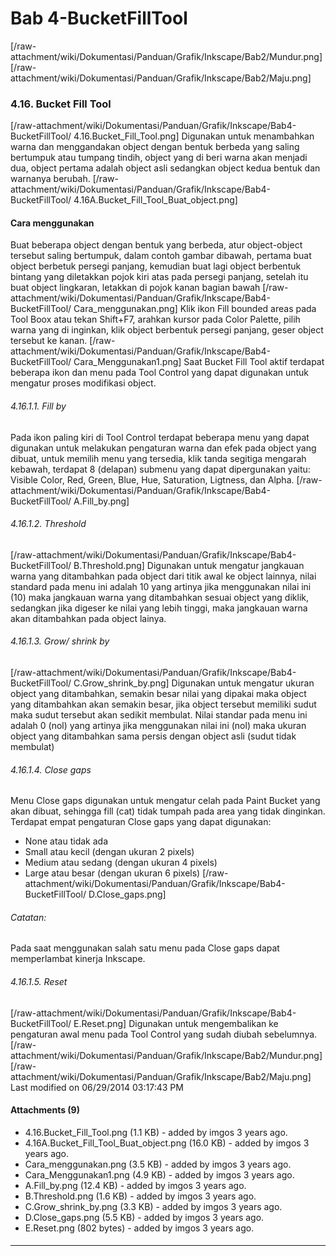 # Bab 4-BucketFillTool
[/raw-attachment/wiki/Dokumentasi/Panduan/Grafik/Inkscape/Bab2/Mundur.png]
[/raw-attachment/wiki/Dokumentasi/Panduan/Grafik/Inkscape/Bab2/Maju.png]
### 4.16. Bucket Fill Tool
[/raw-attachment/wiki/Dokumentasi/Panduan/Grafik/Inkscape/Bab4-BucketFillTool/
4.16.Bucket_Fill_Tool.png] Digunakan untuk menambahkan warna dan menggandakan
object dengan bentuk berbeda yang saling bertumpuk atau tumpang tindih, object
yang di beri warna akan menjadi dua, object pertama adalah object asli
sedangkan object kedua bentuk dan warnanya berubah.
[/raw-attachment/wiki/Dokumentasi/Panduan/Grafik/Inkscape/Bab4-BucketFillTool/
4.16A.Bucket_Fill_Tool_Buat_object.png]
#### Cara menggunakan
Buat beberapa object dengan bentuk yang berbeda, atur object-object tersebut
saling bertumpuk, dalam contoh gambar dibawah, pertama buat object berbetuk
persegi panjang, kemudian buat lagi object berbentuk bintang yang diletakkan
pojok kiri atas pada persegi panjang, setelah itu buat object lingkaran,
letakkan di pojok kanan bagian bawah
[/raw-attachment/wiki/Dokumentasi/Panduan/Grafik/Inkscape/Bab4-BucketFillTool/
Cara_menggunakan.png]
Klik ikon Fill bounded areas pada Tool Boox atau tekan Shift+F7, arahkan kursor
pada Color Palette, pilih warna yang di inginkan, klik object berbentuk persegi
panjang, geser object tersebut ke kanan.
[/raw-attachment/wiki/Dokumentasi/Panduan/Grafik/Inkscape/Bab4-BucketFillTool/
Cara_Menggunakan1.png]
Saat Bucket Fill Tool aktif terdapat beberapa ikon dan menu pada Tool Control
yang dapat digunakan untuk mengatur proses modifikasi object.
###### 4.16.1.1. Fill by
Pada ikon paling kiri di Tool Control terdapat beberapa menu yang dapat
digunakan untuk melakukan pengaturan warna dan efek pada object yang dibuat,
untuk memilih menu yang tersedia, klik tanda segitiga mengarah kebawah,
terdapat 8 (delapan) submenu yang dapat dipergunakan yaitu: Visible Color, Red,
Green, Blue, Hue, Saturation, Ligtness, dan Alpha.
[/raw-attachment/wiki/Dokumentasi/Panduan/Grafik/Inkscape/Bab4-BucketFillTool/
A.Fill_by.png]
###### 4.16.1.2. Threshold
[/raw-attachment/wiki/Dokumentasi/Panduan/Grafik/Inkscape/Bab4-BucketFillTool/
B.Threshold.png] Digunakan untuk mengatur jangkauan warna yang ditambahkan pada
object dari titik awal ke object lainnya, nilai standard pada menu ini adalah
10 yang artinya jika menggunakan nilai ini (10) maka jangkauan warna yang
ditambahkan sesuai object yang diklik, sedangkan jika digeser ke nilai yang
lebih tinggi, maka jangkauan warna akan ditambahkan pada object lainya.
###### 4.16.1.3. Grow/ shrink by
[/raw-attachment/wiki/Dokumentasi/Panduan/Grafik/Inkscape/Bab4-BucketFillTool/
C.Grow_shrink_by.png] Digunakan untuk mengatur ukuran object yang ditambahkan,
semakin besar nilai yang dipakai maka object yang ditambahkan akan semakin
besar, jika object tersebut memiliki sudut maka sudut tersebut akan sedikit
membulat. Nilai standar pada menu ini adalah 0 (nol) yang artinya jika
menggunakan nilai ini (nol) maka ukuran object yang ditambahkan sama persis
dengan object asli (sudut tidak membulat)
###### 4.16.1.4. Close gaps
Menu Close gaps digunakan untuk mengatur celah pada Paint Bucket yang akan
dibuat, sehingga fill (cat) tidak tumpah pada area yang tidak dinginkan.
Terdapat empat pengaturan Close gaps yang dapat digunakan:
  * None atau tidak ada
  * Small atau kecil (dengan ukuran 2 pixels)
  * Medium atau sedang (dengan ukuran 4 pixels)
  * Large atau besar (dengan ukuran 6 pixels)
[/raw-attachment/wiki/Dokumentasi/Panduan/Grafik/Inkscape/Bab4-BucketFillTool/
D.Close_gaps.png]
###### Catatan:
Pada saat menggunakan salah satu menu pada Close gaps dapat memperlambat
kinerja Inkscape.
###### 4.16.1.5. Reset
[/raw-attachment/wiki/Dokumentasi/Panduan/Grafik/Inkscape/Bab4-BucketFillTool/
E.Reset.png] Digunakan untuk mengembalikan ke pengaturan awal menu pada Tool
Control yang sudah diubah sebelumnya.
[/raw-attachment/wiki/Dokumentasi/Panduan/Grafik/Inkscape/Bab2/Mundur.png]
[/raw-attachment/wiki/Dokumentasi/Panduan/Grafik/Inkscape/Bab2/Maju.png]
Last modified on 06/29/2014 03:17:43 PM
#### Attachments (9)
  * 4.16.Bucket_Fill_Tool.png​ (1.1 KB) - added by imgos 3 years ago.
  * 4.16A.Bucket_Fill_Tool_Buat_object.png​ (16.0 KB) - added by imgos 3
      years ago.
  * Cara_menggunakan.png​ (3.5 KB) - added by imgos 3 years ago.
  * Cara_Menggunakan1.png​ (4.9 KB) - added by imgos 3 years ago.
  * A.Fill_by.png​ (12.4 KB) - added by imgos 3 years ago.
  * B.Threshold.png​ (1.6 KB) - added by imgos 3 years ago.
  * C.Grow_shrink_by.png​ (3.3 KB) - added by imgos 3 years ago.
  * D.Close_gaps.png​ (5.5 KB) - added by imgos 3 years ago.
  * E.Reset.png​ (802 bytes) - added by imgos 3 years ago.
#### 
    
 
 
 
 
 
---
 
